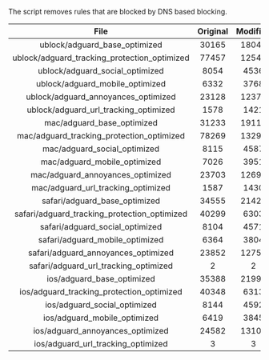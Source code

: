 The script removes rules that are blocked by DNS based blocking.


| File | Original | Modified |
|:----:|:-----:|:-----:|
| ublock/adguard_base_optimized | 30165 | 18041 |
| ublock/adguard_tracking_protection_optimized | 77457 | 12547 |
| ublock/adguard_social_optimized | 8054 | 4536 |
| ublock/adguard_mobile_optimized | 6332 | 3768 |
| ublock/adguard_annoyances_optimized | 23128 | 12370 |
| ublock/adguard_url_tracking_optimized | 1578 | 1421 |
| mac/adguard_base_optimized | 31233 | 19117 |
| mac/adguard_tracking_protection_optimized | 78269 | 13290 |
| mac/adguard_social_optimized | 8115 | 4587 |
| mac/adguard_mobile_optimized | 7026 | 3951 |
| mac/adguard_annoyances_optimized | 23703 | 12690 |
| mac/adguard_url_tracking_optimized | 1587 | 1430 |
| safari/adguard_base_optimized | 34555 | 21426 |
| safari/adguard_tracking_protection_optimized | 40299 | 6303 |
| safari/adguard_social_optimized | 8104 | 4571 |
| safari/adguard_mobile_optimized | 6364 | 3804 |
| safari/adguard_annoyances_optimized | 23852 | 12759 |
| safari/adguard_url_tracking_optimized | 2 | 2 |
| ios/adguard_base_optimized | 35388 | 21999 |
| ios/adguard_tracking_protection_optimized | 40348 | 6313 |
| ios/adguard_social_optimized | 8144 | 4592 |
| ios/adguard_mobile_optimized | 6419 | 3845 |
| ios/adguard_annoyances_optimized | 24582 | 13102 |
| ios/adguard_url_tracking_optimized | 3 | 3 |